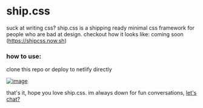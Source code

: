 # ship.css
suck at writing css? ship.css is a shipping ready minimal css framework for people who are bad at design. 
checkout how it looks like: coming soon (https://shipcss.now.sh)

 ### how to use:

clone this repo or deploy to netlify directly

[![image](https://user-images.githubusercontent.com/63632056/132941007-c46bb572-4cc7-4806-84d6-ec29c910d7b4.png)
](https://app.netlify.com/start/deploy?repository=https://github.com/tomgrigory/ship.css)


that's it, hope you love ship.css. 
im always down for fun conversations, [let's chat?](https://twitter.com/tomgrigory)
